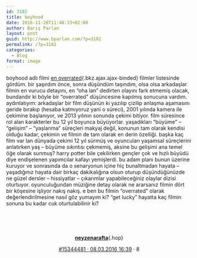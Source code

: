 ```yaml
---
id: 3182
title: boyhood
date: 2016-11-28T11:48:33+02:00
author: Barış Parlan
layout: post
guid: http://www.bparlan.com/?p=3182
permalink: /?p=3182
categories:
  - Blog
format: image
---
```

<div class="ttr_start">
</div>

boyhood adlı filmi [en overrated](https://tr.instela.com/en-overrated--17957337 "en overrated"){.bkz.ajax.ajax-binded} filmler listesinde gördüm. bir şaşırdım önce, sonra düşündüm taşındım, olsa olsa arkadaşlar filmin en vurucu detayını, en &#8220;oha lan&#8221; dedirten olayını fark etmemiş olacak, bundandır ki böyle bir &#8220;overrated&#8221; düşüncesine kapılmış sonucuna vardım. aydınlatıyım: arkadaşlar bir film düşünün ki yazılıp çizilip anlaşma aşamasını geride bırakıp (hesaba katmıyoruz yani o süreci), 2001 yılında kamera ile çekimine başlanıyor, ve 2013 yılının sonunda çekimi bitiyor. film süresince rol alan karakterler bu 12 yıl boyunca büyüyorlar. yaşadıkları &#8220;büyüme&#8221; &#8211; &#8220;gelişim&#8221; &#8211; &#8220;yaşlanma&#8221; süreçleri makyaj değil, konunun tam olarak kendisi olduğu kadar, çekimin ve filmin de tam olarak en derin özelliği. başka kaç film var lan dünyada çekimi 12 yıl sürmüş ve oyuncuları yaşamsal süreçlerini anlatırken yaş &#8211; büyüme sıkıntısı çekmemiş, aksine bu gelişimi ana temel öğe olarak sunmuş? harry potter bile çekilirken gençler çok ve hızlı büyüdü diye endişelenen yapımcılar kafayı yemişlerdi. bu adam planı bunun üzerine kuruyor ve sonrasında da o senaryonun içine hiç bunaltmadan hayata &#8211; yaşadığınız hayata dair birkaç dakikalığına olsun oturup düşündüğünüzde ne güzel dersler &#8211; hissiyatlar &#8211; çıkarımlar yapabileceğiniz olaylar dizisi oturtuyor. oyunculuğundan müziğine detay olarak ne ararsanız filmin dört bir köşesine işliyor nakış nakış. e ben bu filmin &#8220;overrated&#8221; olarak değerlendirilmesine nasıl göz yumayım ki? &#8220;get lucky&#8221; hayatta kaç filmin sonuna bu kadar cuk oturtulabilinir ki?

&nbsp;<header class="dateauthor"> 

[**neyzenarafta**](https://tr.instela.com/user/neyzenarafta--159601){.hop}</p> 

<div class="date-permalink">
  <a class="permalink ajax ajax-binded" title="boyhood" href="https://tr.instela.com/boyhood---15344481">#15344481 · <time datetime="2016-03-08T16:39:03+0200">08.03.2016 16:39</time></a> · <span title="okunma sayısı"><i class="fa fa-line-chart"></i> 8</span>
</div></header> 

<div class="ttr_end">
</div>